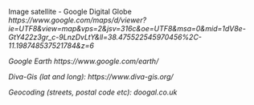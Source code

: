 <p> Image satellite - Google Digital Globe <i> https://www.google.com/maps/d/viewer?ie=UTF8&view=map&vps=2&jsv=316c&oe=UTF8&msa=0&mid=1dV8e-GtY422z3gr_c-9LnzDvLtY&ll=38.475522545970456%2C-11.198748537521784&z=6
<p> Google Earth <i> https://www.google.com/earth/ </i>
  <p> Diva-Gis (lat and long): <i> https://www.diva-gis.org/ </i>
  <p> Geocoding (streets, postal code etc): <i> doogal.co.uk </i>
